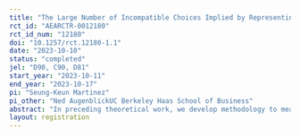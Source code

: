 ```yaml
---
title: "The Large Number of Incompatible Choices Implied by Representing Risk Preference Through Curvature"
rct_id: "AEARCTR-0012180"
rct_id_num: "12180"
doi: "10.1257/rct.12180-1.1"
date: "2023-10-10"
status: "completed"
jel: "D90, C90, D81"
start_year: "2023-10-11"
end_year: "2023-10-17"
pi: "Seung-Keun Martinez"
pi_other: "Ned AugenblickUC Berkeley Haas School of Business"
abstract: "In preceding theoretical work, we develop methodology to measure the implied (expected) utility curvature from choices over objective lotteries. In this incentivized survey, we study the consistency of implied utility curvature over simple objective lotteries. "
layout: registration
---
```


